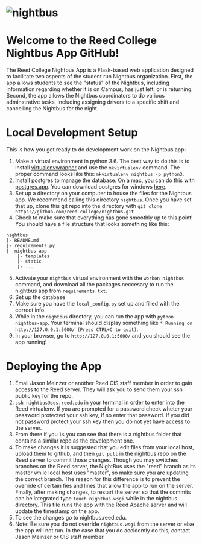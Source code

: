 # ![nightbus](http://68.media.tumblr.com/33216ea5cde4feca05bbc3f2553e827d/tumblr_nx1ppi6ZZo1s4p4gno1_500.gif)

# Welcome to the Reed College Nightbus App GitHub!

The Reed College Nightbus App is a Flask-based web application designed to facilitate two aspects of the student run Nightbus organization. First, the app allows students to see the "status" of the Nightbus, including information regarding whether it is on Campus, has just left, or is returning. Second, the app allows the Nightbus coordinators to do various adminstrative tasks, including assigning drivers to a specific shift and cancelling the Nightbus for the night. 

# Local Development Setup

This is how you get ready to do development work on the Nightbus app:

1. Make a virtual environment in python 3.6. The best way to do this is to install [virtualenvwrapper](https://virtualenvwrapper.readthedocs.io/en/latest/ 'virtualenvwrapper') and use the `mkvirtualenv` command. The proper command looks like this: `mkvirtualenv nightbus -p python3`. 
2. Install postgres to manage the database. On a mac, you can do this with [postgres.app](https://postgresapp.com/ 'postgres.app'). You can download postgres for windows [here](https://www.postgresql.org/download/windows/ 'postgres for windows').
3. Set up a directory on your computer to house the files for the Nightbus app. We recommend calling this directory `nightbus`. Once you have set that up, clone this git repo into the directory with `git clone https://github.com/reed-college/nightbus.git`
4. Check to make sure that everything has gone smoothly up to this point! You should have a file structure that looks something like this:

```
nightbus
|- README.md
|- requirements.py
|- nightbus-app
    |- templates
    |- static
    |- ...
```

5. Activate your `nightbus` virtual environment with the `workon nightbus` command, and download all the packages neccesary to run the nightbus app from `requirements.txt`. 
6. Set up the database
7. Make sure you have the `local_config.py` set up and filled with the correct info.
8. While in the `nightbus` directory, you can run the app with `python nightbus-app`. Your terminal should display something like `* Running on http://127.0.0.1:5000/ (Press CTRL+C to quit)`.
9. In your browser, go to `http://127.0.0.1:5000/` and you should see the app running!

# Deploying the App

1. Email Jason Meinzer or another Reed CIS staff member in order to gain access to the Reed server. They will ask you to send them your ssh public key for the repo.
2. `ssh nightbus@sds.reed.edu` in your terminal in order to enter into the Reed virtualenv. If you are prompted for a password check wheter your password protected your ssh key, if so enter that password. If you did not password protect your ssh key then you do not yet have access to the server.
3. From there if you `ls` you can see that there is a nightbus folder that contains a similar repo as the development one. 
4. To make changes it is suggested that you edit files from your local host, upload them to github, and then `git pull` in the nightbus repo on the Reed server to commit those changes. Though you may switches branches on the Reed server, the NightBus uses the "reed" branch as its master while local host uses "master", so make sure you are updating the correct branch. The reason for this difference is to prevent the override of certain fies and lines that allow the app to run on the server. Finally, after making changes, to restart the server so that the commits can be integrated type `touch nightbus.wsgi` while in the nightbus directory. This file runs the app with the Reed Apache server and will update the timestamp on the app.
5. To see the changes go to nightbus.reed.edu.
6. Note: Be sure you do not override `nightbus.wsgi` from the server or else the app will not run. In the case that you do accidently do this, contact Jason Meinzer or CIS staff member.
